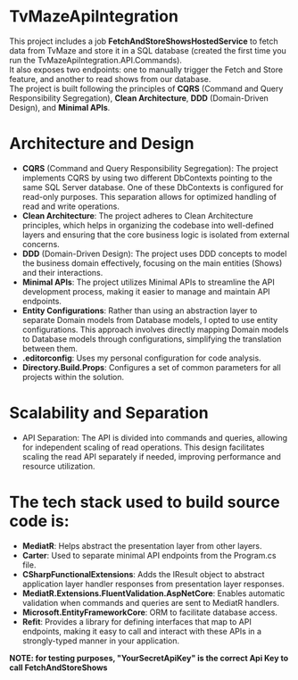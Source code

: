 # TvMazeApiIntegration

This project includes a job **FetchAndStoreShowsHostedService** to fetch data from TvMaze and store it in a SQL database (created the first time you run the TvMazeApiIntegration.API.Commands).  
It also exposes two endpoints: one to manually trigger the Fetch and Store feature, and another to read shows from our database.  
The project is built following the principles of **CQRS** (Command and Query Responsibility Segregation), **Clean Architecture**, **DDD** (Domain-Driven Design), and **Minimal APIs**.    

# Architecture and Design
- **CQRS** (Command and Query Responsibility Segregation): The project implements CQRS by using two different DbContexts pointing to the same SQL Server database. One of these DbContexts is configured for read-only purposes. This separation allows for optimized handling of read and write operations.  
- **Clean Architecture**: The project adheres to Clean Architecture principles, which helps in organizing the codebase into well-defined layers and ensuring that the core business logic is isolated from external concerns.  
- **DDD** (Domain-Driven Design): The project uses DDD concepts to model the business domain effectively, focusing on the main entities (Shows) and their interactions.  
- **Minimal APIs**: The project utilizes Minimal APIs to streamline the API development process, making it easier to manage and maintain API endpoints.
- **Entity Configurations**: Rather than using an abstraction layer to separate Domain models from Database models, I opted to use entity configurations. This approach involves directly mapping Domain models to Database models through configurations, simplifying the translation between them.  
- **.editorconfig**: Uses my personal configuration for code analysis.  
- **Directory.Build.Props**: Configures a set of common parameters for all projects within the solution.  

# Scalability and Separation
- API Separation: The API is divided into commands and queries, allowing for independent scaling of read operations. This design facilitates scaling the read API separately if needed, improving performance and resource utilization.  

# The tech stack used to build source code is:  
- **MediatR**: Helps abstract the presentation layer from other layers.  
- **Carter**: Used to separate minimal API endpoints from the Program.cs file.  
- **CSharpFunctionalExtensions**: Adds the IResult object to abstract application layer handler responses from presentation layer responses.  
- **MediatR.Extensions.FluentValidation.AspNetCore**: Enables automatic validation when commands and queries are sent to MediatR handlers.  
- **Microsoft.EntityFrameworkCore**: ORM to facilitate database access.  
- **Refit**: Provides a library for defining interfaces that map to API endpoints, making it easy to call and interact with these APIs in a strongly-typed manner in your application.  

**NOTE: for testing purposes, "YourSecretApiKey" is the correct Api Key to call FetchAndStoreShows**
